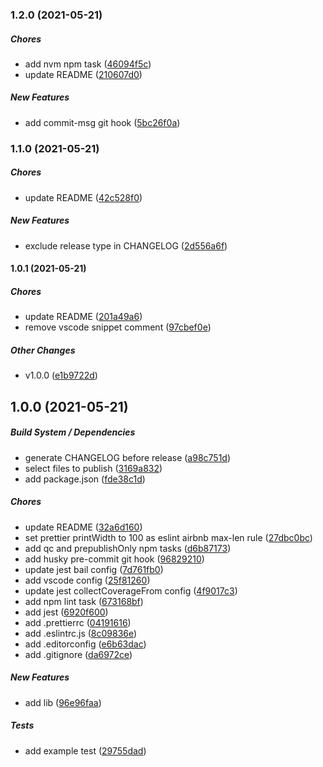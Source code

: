 ### 1.2.0 (2021-05-21)

##### Chores

*  add nvm npm task ([46094f5c](https://github.com/trubavuong/node-starter/commit/46094f5cb5a6b5948eed4fe38ffbdc04ad038fc2))
*  update README ([210607d0](https://github.com/trubavuong/node-starter/commit/210607d061a8a1626fb3157d4db68ea5a2e711d4))

##### New Features

*  add commit-msg git hook ([5bc26f0a](https://github.com/trubavuong/node-starter/commit/5bc26f0a2aaa749592dc9d1fc6e8e85897bb8e5b))

### 1.1.0 (2021-05-21)

##### Chores

*  update README ([42c528f0](https://github.com/trubavuong/node-starter/commit/42c528f0cfba0039c8434c5925e2a644ea59f74f))

##### New Features

*  exclude release type in CHANGELOG ([2d556a6f](https://github.com/trubavuong/node-starter/commit/2d556a6f3ae49150b8796983973892016e17d26c))

#### 1.0.1 (2021-05-21)

##### Chores

*  update README ([201a49a6](https://github.com/trubavuong/node-starter/commit/201a49a6675970c09a3a4997cde30cd52e9dd88a))
*  remove vscode snippet comment ([97cbef0e](https://github.com/trubavuong/node-starter/commit/97cbef0ed881f5be13346985ce1d50b49d1e5d79))

##### Other Changes

*  v1.0.0 ([e1b9722d](https://github.com/trubavuong/node-starter/commit/e1b9722da37d73f2f86ea23587f7fb45660d2287))

## 1.0.0 (2021-05-21)

##### Build System / Dependencies

*  generate CHANGELOG before release ([a98c751d](https://github.com/trubavuong/node-starter/commit/a98c751d53de09ff1e6eec44e74d60c233917f62))
*  select files to publish ([3169a832](https://github.com/trubavuong/node-starter/commit/3169a832e1a0353d7f4096f3fc6501fa3039567c))
*  add package.json ([fde38c1d](https://github.com/trubavuong/node-starter/commit/fde38c1d3bd293c5b78c7adda8bdfe872a04cb36))

##### Chores

*  update README ([32a6d160](https://github.com/trubavuong/node-starter/commit/32a6d160eebfd825601da29ee178323af47d78cb))
*  set prettier printWidth to 100 as eslint airbnb max-len rule ([27dbc0bc](https://github.com/trubavuong/node-starter/commit/27dbc0bcbe933ee80f8eb696204edd288ca5fceb))
*  add qc and prepublishOnly npm tasks ([d6b87173](https://github.com/trubavuong/node-starter/commit/d6b87173fc81101a35c834eaaa93a798b2ff43a5))
*  add husky pre-commit git hook ([96829210](https://github.com/trubavuong/node-starter/commit/96829210d94eafcf87a41dd0a3165ee19fb29146))
*  update jest bail config ([7d761fb0](https://github.com/trubavuong/node-starter/commit/7d761fb0c791b52d7c09c4f329878a319c33bf53))
*  add vscode config ([25f81260](https://github.com/trubavuong/node-starter/commit/25f81260ab0e6c32208d4907bbe1c3475868be9d))
*  update jest collectCoverageFrom config ([4f9017c3](https://github.com/trubavuong/node-starter/commit/4f9017c3a81f5aa57802f8381f960a2c401e1b44))
*  add npm lint task ([673168bf](https://github.com/trubavuong/node-starter/commit/673168bf2703871a4fff06fcfb633e072be6b80e))
*  add jest ([6920f600](https://github.com/trubavuong/node-starter/commit/6920f6005d1272af495ef44a8cc35141c15e56d2))
*  add .prettierrc ([04191616](https://github.com/trubavuong/node-starter/commit/041916168d3f292cb1d924c1a859fcf03e7d1cae))
*  add .eslintrc.js ([8c09836e](https://github.com/trubavuong/node-starter/commit/8c09836e81bc56763b3fbaa6904b14c4b1971ba8))
*  add .editorconfig ([e6b63dac](https://github.com/trubavuong/node-starter/commit/e6b63dace1d3adbedba6e309d3b84cc53540a0cc))
*  add .gitignore ([da6972ce](https://github.com/trubavuong/node-starter/commit/da6972cedd16832d696da65844c4f1a32bbd86ce))

##### New Features

*  add lib ([96e96faa](https://github.com/trubavuong/node-starter/commit/96e96faa12467618d0f2f7426cfa7c9e33e429ae))

##### Tests

*  add example test ([29755dad](https://github.com/trubavuong/node-starter/commit/29755dad3f3f009487171635fbaa61111e141c79))

